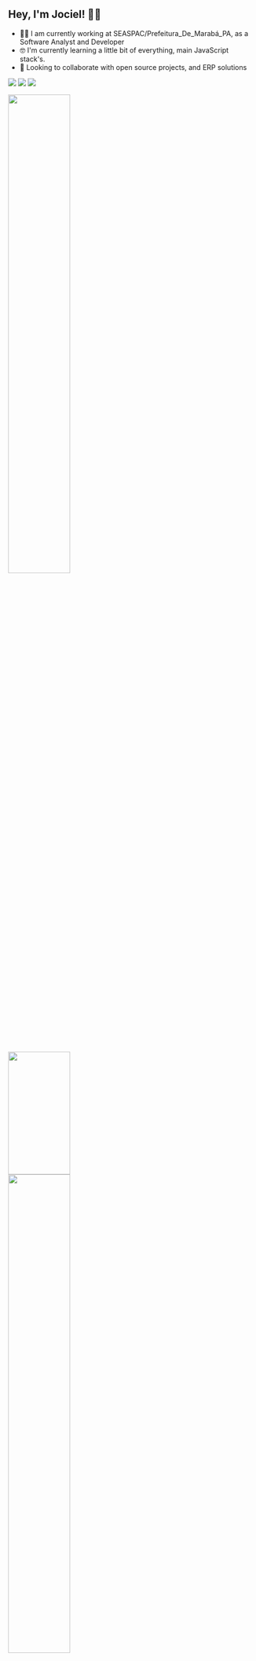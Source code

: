 ## Hey, I'm Jociel! 👨‍💻


 - 👨‍💻 I am currently working at SEASPAC/Prefeitura_De_Marabá_PA, as a Software Analyst and Developer  
 - 🤓 I'm currently learning a little bit of everything, main JavaScript stack's. 
  - 👯 Looking to collaborate with open source projects, and ERP solutions 

  <a href="mailto:gregoriociacom@gmail.com" target="_blank"><img src="https://img.shields.io/badge/Gmail-D14836?style=for-the-badge&logo=gmail&logoColor=white" /><a/>
  <a href="https://www.linkedin.com/in/jociel-gregorio-b996521b8/" target="_blank"><img src="https://img.shields.io/badge/LinkedIn-0077B5?style=for-the-badge&logo=linkedin&logoColor=white" /><a/>
  <a href="https://t.me/jocgsousa" target="_blank"><img src="https://img.shields.io/badge/Telegram-2CA5E0?style=for-the-badge&logo=telegram&logoColor=white" /><a/>
  
    
<img width="50%"  src="https://github-readme-stats.vercel.app/api?username=jocgsousa&theme=radical&hide=prs,issues,contribs&show_icons=true" />
<img width="50%" height="250px" src="https://hectorfront.github.io/images/node.gif" />
<img width="50%" src="https://github-readme-stats.vercel.app/api/top-langs/?username=jocgsousa&layout=compact&theme=radical" />
   

   
<!-- [![Top Langs](https://github-readme-stats.vercel.app/api/top-langs/?username=jocgsousa&layout=compact)](https://github.com/anuraghazra/github-readme-stats) -->
    
<!-- [![Anurag's GitHub stats](https://github-readme-stats.vercel.app/api?username=jocgsousa)](https://github.com/anuraghazra/github-readme-stats) -->

<!-- <img width="50%"  src="https://github-readme-stats.vercel.app/api?username=jocgsousa&theme=radical" /> -->
 
<!-- <img width="50%" src="https://github-readme-stats.vercel.app/api/top-langs/?username=jocgsousa&theme=aura" /> -->
  
  
